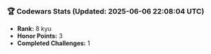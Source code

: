 ### 🏆 Codewars Stats (Updated: 2025-06-06 22:08:04 UTC)

- **Rank:** 8 kyu
- **Honor Points:** 3
- **Completed Challenges:** 1
